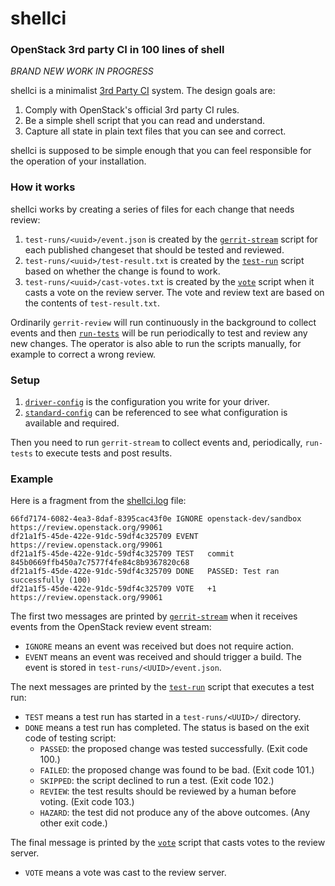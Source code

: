 # shellci

### OpenStack 3rd party CI in 100 lines of shell

*BRAND NEW WORK IN PROGRESS*

shellci is a minimalist [3rd Party CI](http://ci.openstack.org/third_party.html) system. The design goals are:

1. Comply with OpenStack's official 3rd party CI rules.
2. Be a simple shell script that you can read and understand.
3. Capture all state in plain text files that you can see and correct.

shellci is supposed to be simple enough that you can feel responsible
for the operation of your installation.

### How it works

shellci works by creating a series of files for each change that needs review:

1. `test-runs/<uuid>/event.json` is created by the [`gerrit-stream`](gerrit-stream) script for each published changeset that should be tested and reviewed.
2. `test-runs/<uuid>/test-result.txt` is created by the [`test-run`](test-run) script based on whether the change is found to work.
3. `test-runs/<uuid>/cast-votes.txt` is created by the [`vote`](vote) script when it casts a vote on the review server. The vote and review text are based on the contents of `test-result.txt`.

Ordinarily `gerrit-review` will run continuously in the background to
collect events and then [`run-tests`](run-tests) will be run
periodically to test and review any new changes. The operator is also
able to run the scripts manually, for example to correct a wrong
review.

### Setup

1. [`driver-config`](driver-config) is the configuration you write for your driver.
2. [`standard-config`](standard-config) can be referenced to see what configuration is available and required.

Then you need to run `gerrit-stream` to collect events and, periodically, `run-tests` to execute tests and post results.

### Example

Here is a fragment from the [shellci.log](http://egg.snabb.co:81/shellci/shellci.log) file:

```
66fd7174-6082-4ea3-8daf-8395cac43f0e IGNORE openstack-dev/sandbox https://review.openstack.org/99061
df21a1f5-45de-422e-91dc-59df4c325709 EVENT  https://review.openstack.org/99061
df21a1f5-45de-422e-91dc-59df4c325709 TEST   commit 845b0669ffb450a7c7577f4fe84c8b9367820c68
df21a1f5-45de-422e-91dc-59df4c325709 DONE   PASSED: Test ran successfully (100)
df21a1f5-45de-422e-91dc-59df4c325709 VOTE   +1 https://review.openstack.org/99061
```

The first two messages are printed by [`gerrit-stream`](gerrit-stream)
when it receives events from the OpenStack review event stream:

* `IGNORE` means an event was received but does not require action.
* `EVENT` means an event was received and should trigger a build. The event is stored in `test-runs/<UUID>/event.json`.

The next messages are printed by the [`test-run`](test-run) script
that executes a test run:

* `TEST` means a test run has started in a `test-runs/<UUID>/` directory.
* `DONE` means a test run has completed. The status is based on the exit code of testing script:
    * `PASSED`: the proposed change was tested successfully. (Exit code 100.)
    * `FAILED`: the proposed change was found to be bad. (Exit code 101.)
    * `SKIPPED`: the script declined to run a test. (Exit code 102.)
    * `REVIEW`: the test results should be reviewed by a human before voting. (Exit code 103.)
    * `HAZARD`: the test did not produce any of the above outcomes. (Any other exit code.)

The final message is printed by the [`vote`](vote) script that casts
votes to the review server.

* `VOTE` means a vote was cast to the review server.

